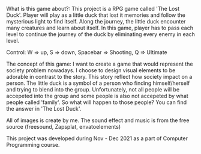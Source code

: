 What is this game about?:
This project is a RPG game called 'The Lost Duck'. Player will play as a little duck that lost it memories and follow the mysterious light to find itself. Along the journey, the little duck encounter many creatures and learn about itself. In this game, player has to pass each level to continue the journey of the duck by eliminating every enemy in each level.

Control:
W => up,
S => down,
Spacebar => Shooting,
Q => Ultimate

The concept of this game:
I want to create a game that would represent the society problem nowadays. I choose to design visual elements to be adorable in contrast to the story. This story reflect how society impact on a person. The little duck is a symbol of a person who finding himself/herself and trying to blend into the group. Unfortunately, not all people will be accepeted into the group and some people is also not accepeted by what people called 'family'. So what will happen to those people? You can find the answer in 'The Lost Duck'.

All of images is create by me. The sound effect and music is from the free source (freesound, Zapsplat, envatoelements)


This project was developed during Nov - Dec 2021 as a part of Computer Programming course.
